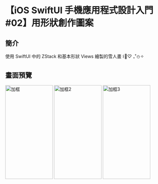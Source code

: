 # 【iOS SwiftUI 手機應用程式設計入門 #02】用形狀創作圖案

## 簡介

使用 SwiftUI 中的 ZStack 和基本形狀 Views 繪製的雪人畫 ꒰🧣♡ ₊˚⛄️✧

## 畫面預覽
<img width="150" height="297" alt="加框" src="https://github.com/user-attachments/assets/6d0e3956-9a29-4fdb-8bf2-bfed032b8a5f" /> <img width="150" height="297" alt="加框2" src="https://github.com/user-attachments/assets/d7c8e2d2-99f3-40fc-ad4c-0bf1f57363f8" /> <img width="150" height="297" alt="加框3" src="https://github.com/user-attachments/assets/f01e5463-48ad-47a0-a03b-148a64eab238" />
